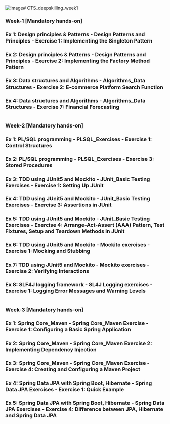 ![image](https://github.com/user-attachments/assets/19ddbc9e-1627-47b0-adc0-1605ca96df5a)# CTS_deepskilling_week1

### Week-1 [Mandatory hands-on]
### Ex 1:	Design principles & Patterns	-	Design Patterns and Principles - Exercise 1: Implementing the Singleton Pattern
### Ex 2:	Design principles & Patterns	-	Design Patterns and Principles - Exercise 2: Implementing the Factory Method Pattern
### Ex 3:	Data structures and Algorithms	-	Algorithms_Data Structures - Exercise 2: E-commerce Platform Search Function
### Ex 4:	Data structures and Algorithms	-	Algorithms_Data Structures -	Exercise 7: Financial Forecasting
# 
### Week-2 [Mandatory hands-on]
### Ex 1: PL/SQL programming - PLSQL_Exercises	- Exercise 1: Control Structures
### Ex 2: PL/SQL programming - PLSQL_Exercises	- Exercise 3: Stored Procedures
### Ex 3:	TDD using JUnit5 and Mockito - JUnit_Basic Testing Exercises - Exercise 1: Setting Up JUnit
### Ex 4:	TDD using JUnit5 and Mockito	- JUnit_Basic Testing Exercises - Exercise 3: Assertions in JUnit
### Ex 5:	TDD using JUnit5 and Mockito	- JUnit_Basic Testing Exercises - Exercise 4: Arrange-Act-Assert (AAA) Pattern, Test Fixtures, Setup and Teardown Methods in JUnit
### Ex 6:	TDD using JUnit5 and Mockito - Mockito exercises - Exercise 1: Mocking and Stubbing
### Ex 7:	TDD using JUnit5 and Mockito - Mockito exercises - Exercise 2: Verifying Interactions
### Ex 8:	SLF4J logging framework	- SL4J Logging exercises - Exercise 1: Logging Error Messages and Warning Levels
# 
### Week-3 [Mandatory hands-on]
### Ex 1: Spring Core_Maven - Spring Core_Maven	Exercise	- Exercise 1: Configuring a Basic Spring Application
### Ex 2: Spring Core_Maven - Spring Core_Maven	Exercise 2: Implementing Dependency Injection
### Ex 3:	Spring Core_Maven - Spring Core_Maven	Exercise - Exercise 4: Creating and Configuring a Maven Project
### Ex 4:	Spring Data JPA with Spring Boot, Hibernate	- Spring Data JPA Exercises - Exercise 1: Quick Example
### Ex 5:	Spring Data JPA with Spring Boot, Hibernate	- Spring Data JPA Exercises - Exercise 4: Difference between JPA, Hibernate and Spring Data JPA
#

